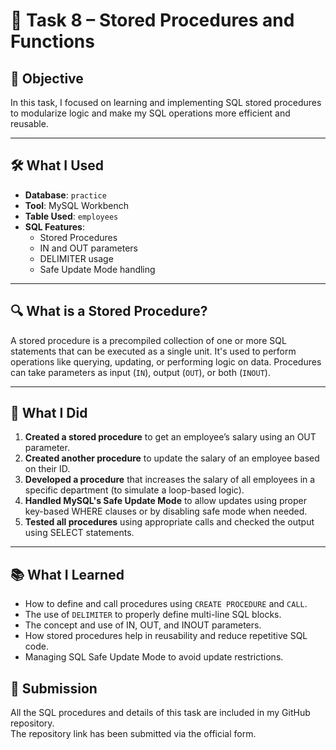 
# 🧠 Task 8 – Stored Procedures and Functions

## 📌 Objective
In this task, I focused on learning and implementing SQL stored procedures to modularize logic and make my SQL operations more efficient and reusable.

---

## 🛠 What I Used
- **Database**: `practice`
- **Tool**: MySQL Workbench
- **Table Used**: `employees`
- **SQL Features**:
  - Stored Procedures
  - IN and OUT parameters
  - DELIMITER usage
  - Safe Update Mode handling

---

## 🔍 What is a Stored Procedure?
A stored procedure is a precompiled collection of one or more SQL statements that can be executed as a single unit. It's used to perform operations like querying, updating, or performing logic on data. Procedures can take parameters as input (`IN`), output (`OUT`), or both (`INOUT`).

---

## 🧾 What I Did

1. **Created a stored procedure** to get an employee’s salary using an OUT parameter.
2. **Created another procedure** to update the salary of an employee based on their ID.
3. **Developed a procedure** that increases the salary of all employees in a specific department (to simulate a loop-based logic).
4. **Handled MySQL's Safe Update Mode** to allow updates using proper key-based WHERE clauses or by disabling safe mode when needed.
5. **Tested all procedures** using appropriate calls and checked the output using SELECT statements.

---

## 📚 What I Learned

- How to define and call procedures using `CREATE PROCEDURE` and `CALL`.
- The use of `DELIMITER` to properly define multi-line SQL blocks.
- The concept and use of IN, OUT, and INOUT parameters.
- How stored procedures help in reusability and reduce repetitive SQL code.
- Managing SQL Safe Update Mode to avoid update restrictions.



## 🔗 Submission
All the SQL procedures and details of this task are included in my GitHub repository.  
The repository link has been submitted via the official form.

